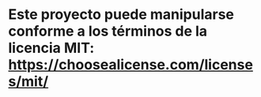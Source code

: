 # Este proyecto puede manipularse conforme a los términos de la licencia MIT: https://choosealicense.com/licenses/mit/
